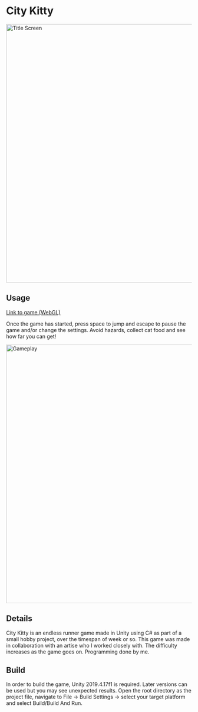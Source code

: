 # City Kitty

<img src="https://i.imgur.com/0ybjC59.png" alt="Title Screen" width="700"/>

## Usage

[Link to game (WebGL)](https://kane96.github.io/City-Kitty-Game/)

Once the game has started, press space to jump and escape to pause the game and/or change the settings. Avoid hazards, collect cat food and see how far you can get!

<img src="https://i.imgur.com/R83XWHs.png" alt="Gameplay" width="700"/>

## Details

City Kitty is an endless runner game made in Unity using C# as part of a small hobby project, over the timespan of week or so. This game was made in collaboration with an artise who I worked closely with. The difficulty increases as the game goes on. Programming done by me.

## Build

In order to build the game, Unity 2019.4.17f1 is required. Later versions can be used but you may see unexpected results. Open the root directory as the project file, navigate to File -> Build Settings -> select your target platform and select Build/Build And Run.
